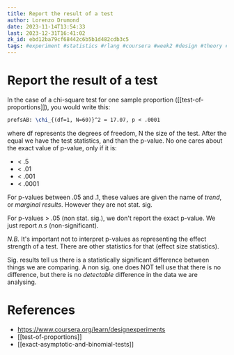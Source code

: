 ```yaml
---
title: Report the result of a test
author: Lorenzo Drumond
date: 2023-11-14T13:54:33
last: 2023-12-31T16:41:02
zk_id: ebd12ba79cf68442c6b5b1d482cdb3c5
tags: #experiment #statistics #rlang #coursera #week2 #design #theory #test #designing_running_and_analyzing_experiments #proportions
---
```



# Report the result of a test
In the case of a chi-square test for one sample proportion ([[test-of-proportions]]), you would write this:

```latex
prefsAB: \chi_{(df=1, N=60)}^2 = 17.07, p < .0001
```

where df represents the degrees of freedom, N the size of the test. After the equal we have the test statistics, and than the p-value. No one cares about the exact value of p-value, only if it is:

- < .5
- < .01
- < .001
- < .0001

For p-values between .05 and .1, these values are given the name of _trend_, or _marginal results_. However they are not stat. sig.

For p-values > .05 (non stat. sig.), we don't report the exact p-value. We just report _n.s_ (non-significant).

*N.B.* It's important not to interpret p-values as representing the effect strength of a test. There are other statistics for that (effect size statistics).

Sig. results tell us there is a statistically significant difference between things we are comparing. A non sig. one does NOT tell use that there is no difference, but there is no _detectable_ difference in the data we are analysing.

# References
- https://www.coursera.org/learn/designexperiments
- [[test-of-proportions]]
- [[exact-asymptotic-and-binomial-tests]]
